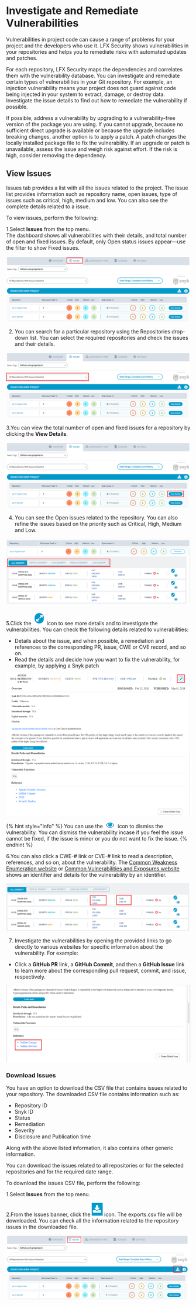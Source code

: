 # Investigate and Remediate Vulnerabilities

Vulnerabilities in project code can cause a range of problems for your project and the developers who use it. LFX Security shows vulnerabilities in your repositories and helps you to remediate risks with automated updates and patches.

For each repository, LFX Security maps the dependencies and correlates them with the vulnerability database. You can investigate and remediate certain types of vulnerabilities in your Git repository. For example, an injection vulnerability means your project does not guard against code being injected in your system to extract, damage, or destroy data. Investigate the issue details to find out how to remediate the vulnerability if possible.

If possible, address a vulnerability by upgrading to a vulnerability-free version of the package you are using. If you cannot upgrade, because no sufficient direct upgrade is available or because the upgrade includes breaking changes, another option is to apply a patch. A patch changes the locally installed package file to fix the vulnerability. If an upgrade or patch is unavailable, assess the issue and weigh risk against effort. If the risk is high, consider removing the dependency.

## **View Issues** 

Issues tab provides a list with all the issues related to the project. The issue list provides information such as repository name, open issues, type of issues such as critical, high, medium and  low. You can also see the complete details related to a issue. 

To view issues, perform the following:

1.Select **Issues** from the top menu.  
The dashboard shows all vulnerabilities with their details, and total number of open and fixed issues. By default, only Open status issues appear—use the filter to show Fixed issues.

![Issues Dashboard](../.gitbook/assets/issues%20%281%29.png)

2. You can search for a particular repository using the Repositories drop-down list. You can select the required repositories and check the issues and their details. 

![Repositories ](../.gitbook/assets/issues_repo.png)

3.You can view the total number of open and fixed issues for a repository by clicking the **View Details**. 

![View Details](../.gitbook/assets/issues_view.png)

4. You can see the Open issues related to the repository. You can also refine the issues based on the priority such as Critical, High, Medium and Low.  

![Open Issues ](../.gitbook/assets/issues_details.png)

5.Click the ![](../.gitbook/assets/icon.png) icon to see more details and to investigate the vulnerabilities. You can check the following details related to vulnerabilities:

* Details about the issue, and when possible, a remediation and references to the corresponding PR, issue, CWE or CVE record, and so on.
* Read the details and decide how you want to fix the vulnerability, for example, by applying a Snyk patch

![Vulnerability Details ](../.gitbook/assets/more.png)

{% hint style="info" %}
You can use the ![](../.gitbook/assets/eye_icon.png) icon to dismiss the vulnerability. You can dismiss the vulnerability incase if you feel the issue cannot be fixed, if the issue is minor or you do not want to fix the issue. 
{% endhint %}

6.You can also click a CWE-\# link or CVE-\# link to read a description, references, and so on, about the vulnerability. The [Common Weakness Enumeration website](https://cwe.mitre.org/) or [Common Vulnerabilities and Exposures website](https://cve.mitre.org/) shows an identifier and details for the vulnerability by an identifier.

![CWE and CVE](../.gitbook/assets/cve%20%281%29.png)

7. Investigate the vulnerabilities by opening the provided links to go directly to various websites for specific information about the vulnerability. For example:

* Click a **GitHub PR** link, a **GitHub Commit**, and then a **GitHub Issue** link to learn more about the corresponding pull request, commit, and issue, respectively.

![GitHub Links ](../.gitbook/assets/github.png)

### Download Issues

You have an option to download the CSV file that contains issues related to your repository. The downloaded CSV file contains information such as:

* Repository ID
* Snyk ID
* Status 
* Remediation 
* Severity 
* Disclosure and Publication time

Along with the above listed information, it also contains other generic information. 

You can download the issues related to all repositories or for the selected repositories and for the required date range.  

To download the issues CSV file,  perform the following:

1.Select **Issues** from the top menu.

2.From the Issues banner, click the ![](../.gitbook/assets/download_icon.png) icon. The exports.csv file will be downloaded. You can check all the information related to the repository issues in the downloaded file.

![Download Issues](../.gitbook/assets/download%20%281%29.png)





